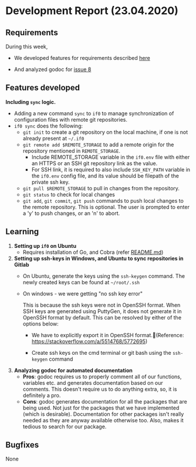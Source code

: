 
# Development Report (23.04.2020)

## Requirements
During this week, 
* We developed features for requirements described [here](https://gitlab.com/peter.saarland/if0/-/issues/3)

* And analyzed godoc for [issue 8](https://gitlab.com/peter.saarland/if0/-/issues/8) 

## Features developed

**Including `sync` logic.** 

   * Adding a new command `sync` to `if0` to manage synchronization of configuration files with remote git repositories.
   * `if0 sync` does the following:
       * `git init` to create a git repository on the local machine, if one is not already present at `~/.if0`
       * `git remote add $REMOTE_STORAGE` to add a remote origin for the repository mentioned in `REMOTE_STORAGE`. 
            * Include REMOTE_STORAGE variable in the `if0.env` file with either an HTTPS or an SSH git repository link as the value. 
            * For SSH link, it is required to also include `SSH_KEY_PATH` variable in the `if0.env` config file, and its value should be filepath of the private ssh key.
       * `git pull $REMOTE_STORAGE` to pull in changes from the repository.
       * `git status` to check for local changes
       * `git add`, `git commit`, `git push` commands to push local changes to the remote repository. This is optional. The user is prompted to enter a 'y' to push changes, or an 'n' to abort.
    
## Learning
1. **Setting up `if0` on Ubuntu** 
    * Requires installation of Go, and Cobra (refer [README.md](https://gitlab.com/peter.saarland/if0/-/blob/master/README.md#installing-go))
2. **Setting up ssh-keys in Windows, and Ubuntu to sync repositories in Gitlab**
	* On Ubuntu, generate the keys using the `ssh-keygen` command. The newly created keys can be found at `~/root/.ssh`
	
	* On windows - we were getting "no ssh key error" 
	
    	This is because the ssh keys were not in OpenSSH format. When SSH keys are generated using PuttyGen, it does not generate it in OpenSSH format by default. This can be resolved by either of the options below:
    	* We have to explicitly export it in OpenSSH format.(Reference: https://stackoverflow.com/a/5514768/5772695)
    	 
	    * Create ssh keys on the cmd terminal or git bash using the `ssh-keygen` command
3. **Analyzing godoc for automated documentation**
    * **Pros**: godoc requires us to properly comment all of our functions, variables etc. and generates documentation based on our comments. This doesn't require us to do anything extra, so, it is definitely a pro.
    * **Cons**: godoc generates documentation for all the packages that are being used. Not just for the packages that we have implemented (which is desirable). Documentation for other packages isn't really needed as they are anyway available otherwise too. Also, makes it tedious to search for our package.

## Bugfixes
None

